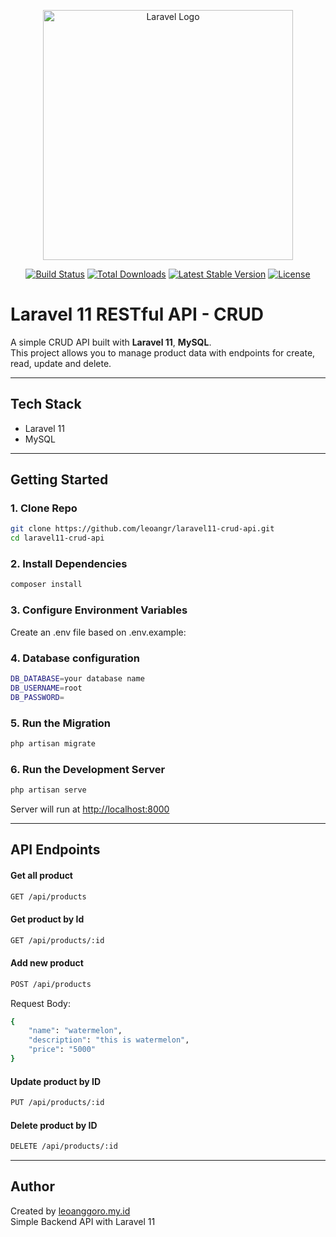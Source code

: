 <p align="center"><a href="https://laravel.com" target="_blank"><img src="https://raw.githubusercontent.com/laravel/art/master/logo-lockup/5%20SVG/2%20CMYK/1%20Full%20Color/laravel-logolockup-cmyk-red.svg" width="400" alt="Laravel Logo"></a></p>

<p align="center">
<a href="https://github.com/laravel/framework/actions"><img src="https://github.com/laravel/framework/workflows/tests/badge.svg" alt="Build Status"></a>
<a href="https://packagist.org/packages/laravel/framework"><img src="https://img.shields.io/packagist/dt/laravel/framework" alt="Total Downloads"></a>
<a href="https://packagist.org/packages/laravel/framework"><img src="https://img.shields.io/packagist/v/laravel/framework" alt="Latest Stable Version"></a>
<a href="https://packagist.org/packages/laravel/framework"><img src="https://img.shields.io/packagist/l/laravel/framework" alt="License"></a>
</p>

# Laravel 11 RESTful API - CRUD

A simple CRUD API built with **Laravel 11**, **MySQL**.  
This project allows you to manage product data with endpoints for create, read, update and delete.

---

## Tech Stack

- Laravel 11
- MySQL

---

## Getting Started

### 1. Clone Repo
```bash
git clone https://github.com/leoangr/laravel11-crud-api.git
cd laravel11-crud-api
```

### 2. Install Dependencies

```bash
composer install
```

### 3. Configure Environment Variables

Create an .env file based on .env.example:

### 4. Database configuration
```bash
DB_DATABASE=your database name
DB_USERNAME=root
DB_PASSWORD=
```
### 5. Run the Migration
```bash
php artisan migrate
```

### 6. Run the Development Server
```bash
php artisan serve
```

Server will run at [http://localhost:8000](http://localhost:8000)

---

## API Endpoints

#### Get all product

```bash
GET /api/products
```
#### Get product by Id
```bash
GET /api/products/:id
```
#### Add new product
```bash
POST /api/products
```
Request Body:
```bash
{
    "name": "watermelon",
    "description": "this is watermelon",
    "price": "5000"
}
```
#### Update product by ID

```bash
PUT /api/products/:id
```
#### Delete product by ID
```bash
DELETE /api/products/:id
```
---

## Author

Created by [leoanggoro.my.id](https://leoanggoro.my.id/)   
Simple Backend API with Laravel 11
